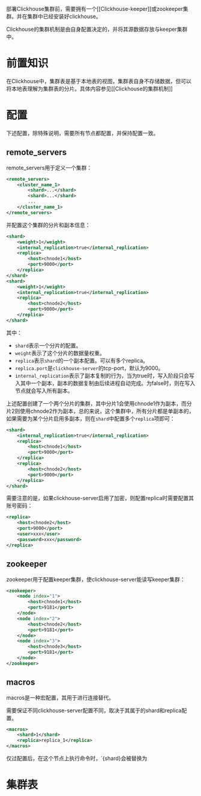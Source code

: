 部署Clickhouse集群前，需要拥有一个[[Clickhouse-keeper]]或zookeeper集群。并在集群中已经安装好clickhouse。

Clickhouse的集群机制是由自身配置决定的，并将其源数据存放与keeper集群中。


# 前置知识
在Clickhouse中，集群表是基于本地表的视图，集群表自身不存储数据，但可以将本地表理解为集群表的分片。具体内容参见[[Clickhouse的集群机制]]

# 配置

下述配置，除特殊说明，需要所有节点都配置，并保持配置一致。
## remote_servers

remote_servers用于定义一个集群：
```xml
<remote_servers>
	<cluster_name_1>
		<shard>...</shard>
		<shard>...</shard>
		...
	</cluster_name_1>
</remote_servers>
```

并配置这个集群的分片和副本信息：
```xml
<shard> 
    <weight>1</weight>
	<internal_replication>true</internal_replication>  
	<replica>  
		<host>chnode1</host>  
		<port>9000</port>  
	</replica>  
</shard>  
<shard>
	<weight>1</weight>
	<internal_replication>true</internal_replication>  
	<replica>  
		<host>chnode2</host>  
		<port>9000</port>  
	</replica>  
</shard>
```

其中：
- `shard`表示一个分片的配置。
- `weight`表示了这个分片的数据量权重。
- `replica`表示`shard`的一个副本配置。可以有多个replica。
- `replica.port`是`clickhouse-server`的tcp-port，默认为9000。
- `internal_replication`表示了副本复制的行为，当为true时，写入阶段只会写入其中一个副本，副本的数据复制由后续进程自动完成。为false时，则在写入节点就会写入所有副本。

上述配置创建了一个两个分片的集群，其中分片1会使用chnode1作为副本，而分片2则使用chnode2作为副本，总的来说，这个集群中，所有分片都是单副本的，如果需要为某个分片启用多副本，则在`shard`中配置多个`replica`项即可：

```xml
<shard>  
	<internal_replication>true</internal_replication>  
	<replica>  
		<host>chnode1</host>  
		<port>9000</port>  
	</replica>
	<replica>  
		<host>chnode2</host>  
		<port>9000</port>  
	</replica>
</shard>  
```

需要注意的是，如果clickhouse-server启用了加密，则配置replica时需要配置其账号密码：
```xml
<replica>  
	<host>chnode2</host>  
	<port>9000</port>
	<user>xxx</user>
	<password>xxx</password>
</replica>
```

## zookeeper
zookeeper用于配置keeper集群，使clickhouse-server能读写keeper集群：
```xml
<zookeeper>
	<node index="1">
		<host>chnode1</host>
		<port>9181</port>
	</node>
	<node index="2">
		<host>chnode2</host>
		<port>9181</port>
	</node>
	<node index="3">
		<host>chnode3</host>
		<port>9181</port>
	</node>
</zookeeper>
```

## macros
macros是一种宏配置，其用于进行连接替代。

需要保证不同clickhouse-server配置不同，取决于其属于的shard和replica配置。

```xml
<macros>  
	<shard>1</shard>  
	<replica>replica_1</replica>  
</macros>
```
仅过配置后，在这个节点上执行命令时，`{shard}会被替换为


# 集群表

